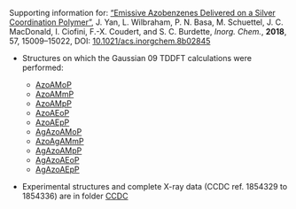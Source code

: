 Supporting information for: [“Emissive Azobenzenes Delivered on a Silver Coordination Polymer”](https://doi.org/10.1021/acs.inorgchem.8b02845), J. Yan, L. Wilbraham, P. N. Basa, M. Schuettel, J. C. MacDonald, I. Ciofini, F.-X. Coudert, and S. C. Burdette, _Inorg. Chem._, **2018**, 57, 15009–15022, DOI: [10.1021/acs.inorgchem.8b02845](https://doi.org/10.1021/acs.inorgchem.8b02845)

- Structures on which the Gaussian 09 TDDFT calculations were performed:
  - [AzoAMoP](1_AzoAMoP.xyz)
  - [AzoAMmP](2_AzoAMmP.xyz)
  - [AzoAMpP](3_AzoAMpP.xyz)
  - [AzoAEoP](4_AzoAEoP.xyz)
  - [AzoAEpP](5_AzoAEpP.xyz)
  - [AgAzoAMoP](6_AgAzoAMoP.xyz)
  - [AzoAgAMmP](7_AzoAgAMmP.xyz)
  - [AgAzoAMpP](8_AgAzoAMpP.xyz)
  - [AgAzoAEoP](9_AgAzoAEoP.xyz)
  - [AgAzoAEpP](10_AgAzoAEpP.xyz)

- Experimental structures and complete X-ray data (CCDC ref. 1854329 to 1854336) are in folder [CCDC](CCDC/)

